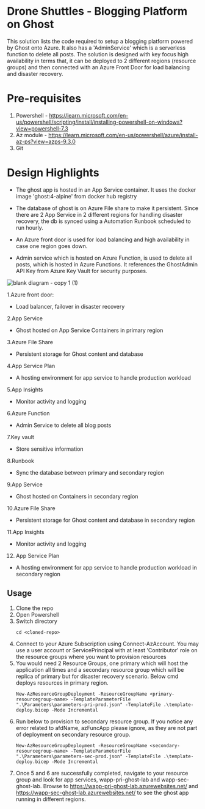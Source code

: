 


# Drone Shuttles - Blogging Platform on Ghost

This solution lists the code required to setup a blogging platform powered by Ghost onto Azure. It also has a 'AdminService' which is a serverless function to delete all posts.
The solution is designed with key focus high availability in terms that, it can be deployed to 2 different regions (resource groups) and then connected with an Azure Front Door for load balancing and disaster recovery.


# Pre-requisites

1. Powershell - https://learn.microsoft.com/en-us/powershell/scripting/install/installing-powershell-on-windows?view=powershell-7.3
2. Az module - https://learn.microsoft.com/en-us/powershell/azure/install-az-ps?view=azps-9.3.0
3. Git


# Design Highlights
- The ghost app is hosted in an App Service container. It uses the docker image 'ghost:4-alpine' from docker hub registry

- The database of ghost is on Azure File share to make it persistent. Since there are 2 App Service in 2 different regions for handling disaster recovery, the db is synced using a Automation Runbook scheduled to run hourly.

- An Azure front door is used for load balancing and high availability in case one region goes down.

- Admin service which is hosted on Azure Function, is used to delete all posts, which is hosted in Azure Functions. It references the GhostAdmin API Key from Azure Key Vault for security purposes.


![blank diagram - copy 1 (1)](https://user-images.githubusercontent.com/119123362/215123609-6927c45c-e443-4eda-a779-2b2d06417610.JPG)



1.Azure front door:

- Load balancer, failover in disaster recovery

2.App Service

- Ghost hosted on App Service Containers in primary region

3.Azure File Share

- Persistent storage  for  Ghost  content  and  database

4.App  Service  Plan

- A hosting environment for app service to handle production workload

5.App Insights

- Monitor activity and logging

6.Azure  Function

- Admin Service to delete all blog posts

7.Key  vault

- Store sensitive  information

8.Runbook

- Sync the  database  between primary and secondary region

9.App  Service

- Ghost hosted  on  Containers  in  secondary  region

10.Azure  File  Share

- Persistent storage for Ghost content and database in secondary region

11.App  Insights

- Monitor activity  and  logging

12.  App  Service  Plan

- A hosting environment for app service to handle production workload in secondary region


## Usage

1. Clone the repo
2. Open Powershell
3. Switch directory 
	```
	cd <cloned-repo>
	```
4. Connect to your Azure Subscription using Connect-AzAccount. You may use a user account or ServicePrincipal with at least 'Contributor' role on the resource groups where you want to provision resources
5. You would need 2 Resource Groups, one primary which will host the application all times and a secondary resource group which will be replica of primary but for disaster recovery scenario. Below cmd deploys resources in primary region.
	```
	New-AzResourceGroupDeployment -ResourceGroupName <primary-resourcegroup-name> -TemplateParameterFile ".\Parameters\parameters-pri-prod.json" -TemplateFile .\template-deploy.bicep -Mode Incremental
	```
6. Run below to provision to secondary resource group. If you notice any error related to afdName, azFuncApp please ignore, as they are not part of deployment on secondary resource group.
	```
	New-AzResourceGroupDeployment -ResourceGroupName <secondary-resourcegroup-name> -TemplateParameterFile ".\Parameters\parameters-sec-prod.json" -TemplateFile .\template-deploy.bicep -Mode Incremental
	```
7. Once 5 and 6 are successfully completed, navigate to your resource group and look for app services, wapp-pri-ghost-lab and wapp-sec-ghost-lab. Browse to https://wapp-pri-ghost-lab.azurewebsites.net/ and https://wapp-sec-ghost-lab.azurewebsites.net/ to see the ghost app running in different regions.









